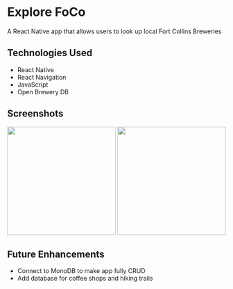 # Explore FoCo

A React Native app that allows users to look up local Fort Collins Breweries

## Technologies Used

* React Native
* React Navigation
* JavaScript
* Open Brewery DB

## Screenshots

<img src ="https://i.imgur.com/8IfM2DO.png"  height = "250"/> <img src ="https://i.imgur.com/GCnO8p1.png" height = "250" />


## Future Enhancements

* Connect to MonoDB to make app fully CRUD
* Add database for coffee shops and hiking trails

